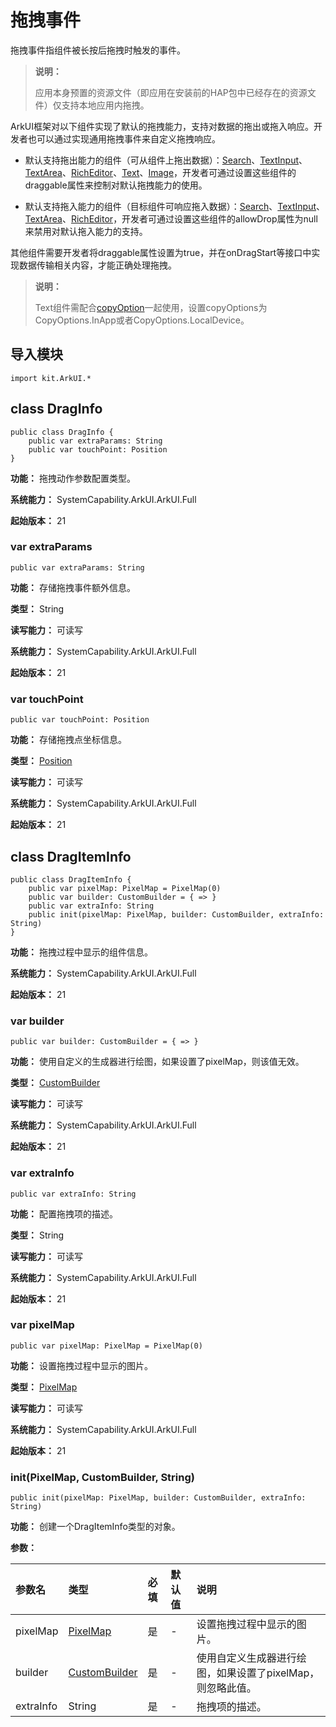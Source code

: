 # 拖拽事件

拖拽事件指组件被长按后拖拽时触发的事件。

> **说明：**
>
> 应用本身预置的资源文件（即应用在安装前的HAP包中已经存在的资源文件）仅支持本地应用内拖拽。

ArkUI框架对以下组件实现了默认的拖拽能力，支持对数据的拖出或拖入响应。开发者也可以通过实现通用拖拽事件来自定义拖拽响应。

- 默认支持拖出能力的组件（可从组件上拖出数据）：[Search](./cj-text-input-search.md)、[TextInput](./cj-text-input-textinput.md)、[TextArea](./cj-text-input-textarea.md)、[RichEditor](./cj-text-input-richeditor.md)、[Text](./cj-text-input-text.md)、[Image](./cj-image-video-image.md)，开发者可通过设置这些组件的draggable属性来控制对默认拖拽能力的使用。

- 默认支持拖入能力的组件（目标组件可响应拖入数据）：[Search](./cj-text-input-search.md)、[TextInput](./cj-text-input-textinput.md)、[TextArea](./cj-text-input-textarea.md)、[RichEditor](./cj-text-input-richeditor.md)，开发者可通过设置这些组件的allowDrop属性为null来禁用对默认拖入能力的支持。

<!--RP1--><!--RP1End-->其他组件需要开发者将draggable属性设置为true，并在onDragStart等接口中实现数据传输相关内容，才能正确处理拖拽。

> **说明：**
>
> Text组件需配合[copyOption](./cj-text-input-text.md#func-copyoptioncopyoptions)一起使用，设置copyOptions为CopyOptions.InApp或者CopyOptions.LocalDevice。

## 导入模块

```cangjie
import kit.ArkUI.*
```

## class DragInfo

```cangjie
public class DragInfo {
    public var extraParams: String
    public var touchPoint: Position
}
```

**功能：** 拖拽动作参数配置类型。

**系统能力：** SystemCapability.ArkUI.ArkUI.Full

**起始版本：** 21

### var extraParams

```cangjie
public var extraParams: String
```

**功能：** 存储拖拽事件额外信息。

**类型：** String

**读写能力：** 可读写

**系统能力：** SystemCapability.ArkUI.ArkUI.Full

**起始版本：** 21

### var touchPoint

```cangjie
public var touchPoint: Position
```

**功能：** 存储拖拽点坐标信息。

**类型：** [Position](./cj-common-types.md#class-position)

**读写能力：** 可读写

**系统能力：** SystemCapability.ArkUI.ArkUI.Full

**起始版本：** 21

## class DragItemInfo

```cangjie
public class DragItemInfo {
    public var pixelMap: PixelMap = PixelMap(0)
    public var builder: CustomBuilder = { => }
    public var extraInfo: String
    public init(pixelMap: PixelMap, builder: CustomBuilder, extraInfo: String)
}
```

**功能：** 拖拽过程中显示的组件信息。

**系统能力：** SystemCapability.ArkUI.ArkUI.Full

**起始版本：** 21

### var builder

```cangjie
public var builder: CustomBuilder = { => }
```

**功能：** 使用自定义的生成器进行绘图，如果设置了pixelMap，则该值无效。

**类型：** [CustomBuilder](./cj-common-types.md#type-custombuilder)

**读写能力：** 可读写

**系统能力：** SystemCapability.ArkUI.ArkUI.Full

**起始版本：** 21

### var extraInfo

```cangjie
public var extraInfo: String
```

**功能：** 配置拖拽项的描述。

**类型：** String

**读写能力：** 可读写

**系统能力：** SystemCapability.ArkUI.ArkUI.Full

**起始版本：** 21

### var pixelMap

```cangjie
public var pixelMap: PixelMap = PixelMap(0)
```

**功能：** 设置拖拽过程中显示的图片。

**类型：** [PixelMap](../apis/ImageKit/cj-apis-image.md#class-pixelmap)

**读写能力：** 可读写

**系统能力：** SystemCapability.ArkUI.ArkUI.Full

**起始版本：** 21

### init(PixelMap, CustomBuilder, String)

```cangjie
public init(pixelMap: PixelMap, builder: CustomBuilder, extraInfo: String)
```

**功能：** 创建一个DragItemInfo类型的对象。

**参数：**

|参数名|类型|必填|默认值|说明|
|:---|:---|:---|:---|:---|
|pixelMap|[PixelMap](../apis/ImageKit/cj-apis-image.md#class-pixelmap)|是|-|设置拖拽过程中显示的图片。|
|builder|[CustomBuilder](./cj-common-types.md#type-custombuilder)|是|-|使用自定义生成器进行绘图，如果设置了pixelMap，则忽略此值。|
|extraInfo|String|是|-|拖拽项的描述。|

